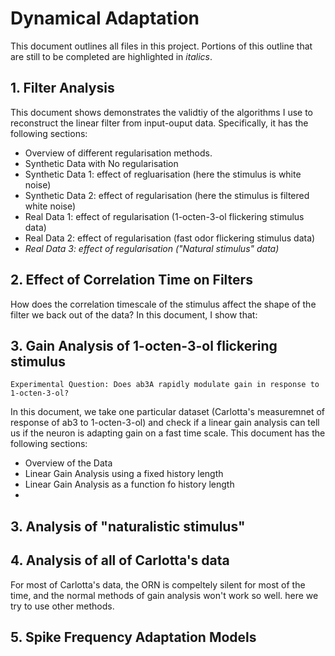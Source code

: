 # Dynamical Adaptation

This document outlines all files in this project. Portions of this outline that are still to be completed are highlighted in *italics*.
## 1. Filter Analysis

This document shows demonstrates the validtiy of the algorithms I use to reconstruct the linear filter from input-ouput data. Specifically, it has the following sections: 

* Overview of different regularisation methods.
* Synthetic Data with No regularisation
* Synthetic Data 1: effect of regluarisation (here the stimulus is white noise)
* Synthetic Data 2: effect of regularisation (here the stimulus is filtered white noise)
* Real Data 1: effect of regularisation (1-octen-3-ol flickering stimulus data)
* Real Data 2: effect of regularisation (fast odor flickering stimulus data)
* *Real Data 3: effect of regularisation ("Natural stimulus" data)*


## 2. Effect of Correlation Time on Filters
How does the correlation timescale of the stimulus affect the shape of the filter we back out of the data? In this document, I show that: 


## 3. Gain Analysis of 1-octen-3-ol flickering stimulus

`Experimental Question: Does ab3A rapidly modulate gain in response to 1-octen-3-ol?`

In this document, we take one particular dataset (Carlotta's measuremnet of response of ab3 to 1-octen-3-ol) and check if a linear gain analysis can tell us if the neuron is adapting gain on a fast time scale. This document has the following sections: 

* Overview of the Data
* Linear Gain Analysis using a fixed history length
* Linear Gain Analysis as a function fo history length
* 




## 3. Analysis of "naturalistic stimulus"

## 4. Analysis of all of Carlotta's data

For most of Carlotta's data, the ORN is compeltely silent for most of the time, and the normal methods of gain analysis won't work so well. here we try to use other methods. 

## 5. Spike Frequency Adaptation Models